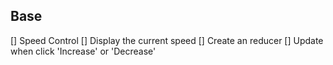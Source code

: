 ## Base 
[] Speed Control
    [] Display the current speed 
        [] Create an reducer
    [] Update when click 'Increase' or 'Decrease'

